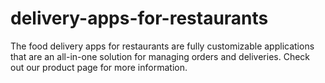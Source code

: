 # delivery-apps-for-restaurants
The food delivery apps for restaurants are fully customizable applications that are an all-in-one solution for managing orders and deliveries. Check out our product page for more information.
